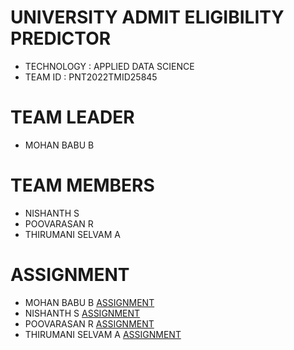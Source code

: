 # UNIVERSITY ADMIT ELIGIBILITY PREDICTOR

- TECHNOLOGY : APPLIED DATA SCIENCE
- TEAM ID    : PNT2022TMID25845

# TEAM LEADER
- MOHAN BABU B

# TEAM MEMBERS
- NISHANTH S
- POOVARASAN R
- THIRUMANI SELVAM A


# ASSIGNMENT
- MOHAN BABU B           [ASSIGNMENT](https://github.com/IBM-EPBL/IBM-Project-4278-1658727316/tree/main/Assessments/MOHAN%20BABU%20B) 
- NISHANTH S      [ASSIGNMENT](https://github.com/IBM-EPBL/IBM-Project-4278-1658727316/tree/main/Assessments/Nishanth%20S) 
- POOVARASAN R [ASSIGNMENT](https://github.com/IBM-EPBL/IBM-Project-4278-1658727316/tree/main/Assessments/Poovarasan%20R)
- THIRUMANI SELVAM A        [ASSIGNMENT](https://github.com/IBM-EPBL/IBM-Project-4278-1658727316/tree/main/Assessments/Thirumani%20Selvam%20A)
